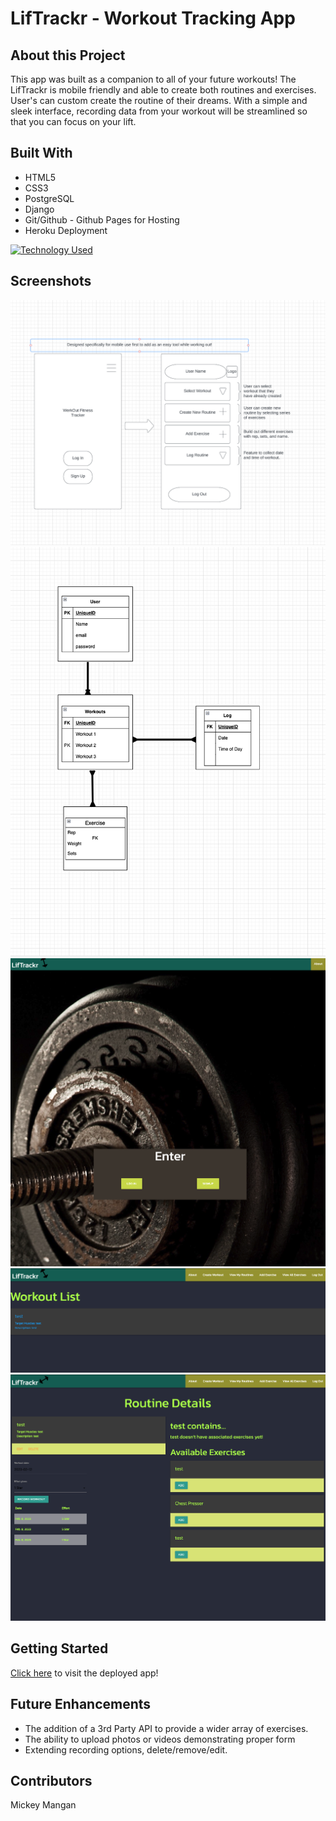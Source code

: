 # LifTrackr - Workout Tracking App

## About this Project

This app was built as a companion to all of your future workouts! The LifTrackr is mobile friendly and able to create both routines and exercises. User's can custom create the routine of their dreams. With a simple and sleek interface, recording data from your workout will be streamlined so that you can focus on your lift.

## Built With

- HTML5
- CSS3
- PostgreSQL
- Django
- Git/Github - Github Pages for Hosting
- Heroku Deployment

[![Technology Used](https://skillicons.dev/icons?i=html,css,postgres,django,github,heroku,&theme=light)](https://skillicons.dev)

## Screenshots

![wireframe](./main_app/static/images/LT%20Wire.png)
![ERD](./main_app/static/images/LT%20ERD%20.png)
![production version login](./main_app/static/images/LT%20Login.png)
![production version workout list](./main_app/static/images/LT%20Workout%20List.png)
![production version dashboard](./main_app/static/images/LT%20Dashboard.png)

## Getting Started

[Click here](https://liftrackrmangan.herokuapp.com/) to visit the deployed app!

## Future Enhancements

- The addition of a 3rd Party API to provide a wider array of exercises.
- The ability to upload photos or videos demonstrating proper form
- Extending recording options, delete/remove/edit.

## Contributors

Mickey Mangan
